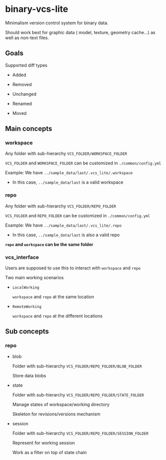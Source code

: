 # binary-vcs-lite

Minimalism version control system for binary data. 

Should work best for graphic data ( model, texture, geometry cache...) as well as non-text files.

## Goals

Supported diff types

* Added

* Removed

* Unchanged

* Renamed

* Moved

## Main concepts

### workspace

Any folder with sub-hierarchy `VCS_FOLDER/WORKSPACE_FOLDER`

`VCS_FOLDER` and `WORKSPACE_FOLDER` can be customized in `./common/config.yml`

Example: We have `../sample_data/last/.vcs_lite/.workspace`

- In this case, `../sample_data/last` is a valid workspace

### repo

Any folder with sub-hierarchy `VCS_FOLDER/REPO_FOLDER`

`VCS_FOLDER` and `REPO_FOLDER` can be customized in `./common/config.yml`

Example: We have `../sample_data/last/.vcs_lite/.repo`

- In this case, `../sample_data/last` is also a valid repo

**`repo` and `workspace` can be the same folder**

### vcs_interface

Users are supposed to use this to interact with `workspace` and `repo`

Two main working scenarios

* `LocalWorking`

    `workspace` and `repo` at the same location

* `RemoteWorking`

    `workspace` and `repo` at the different locations

## Sub concepts

### repo

* blob

    Folder with sub-hierarchy `VCS_FOLDER/REPO_FOLDER/BLOB_FOLDER`

    Store data blobs

* state

    Folder with sub-hierarchy `VCS_FOLDER/REPO_FOLDER/STATE_FOLDER`
    
    Manage states of workspace/working directory

    Skeleton for revisions/versions mechanism

* session

    Folder with sub-hierarchy `VCS_FOLDER/REPO_FOLDER/SESSION_FOLDER`

    Represent for working session

    Work as a filter on top of state chain
